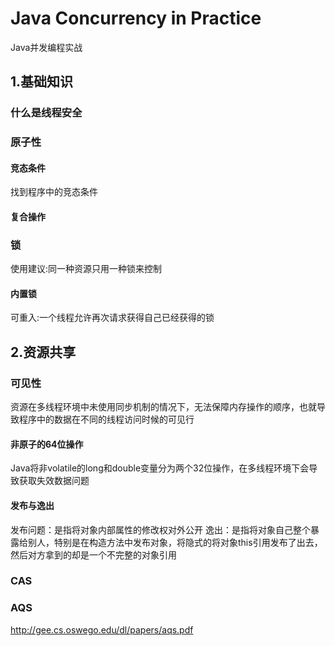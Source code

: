 Java Concurrency in Practice
===============================

Java并发编程实战

## 1.基础知识
### 什么是线程安全
### 原子性
#### 竞态条件
找到程序中的竞态条件
#### 复合操作
### 锁
使用建议:同一种资源只用一种锁来控制
#### 内置锁
可重入:一个线程允许再次请求获得自己已经获得的锁
## 2.资源共享

### 可见性
资源在多线程环境中未使用同步机制的情况下，无法保障内存操作的顺序，也就导致程序中的数据在不同的线程访问时候的可见行
#### 非原子的64位操作
Java将非volatile的long和double变量分为两个32位操作，在多线程环境下会导致获取失效数据问题

#### 发布与逸出
发布问题：是指将对象内部属性的修改权对外公开
逸出：是指将对象自己整个暴露给别人，特别是在构造方法中发布对象，将隐式的将对象this引用发布了出去，然后对方拿到的却是一个不完整的对象引用

### CAS

### AQS
http://gee.cs.oswego.edu/dl/papers/aqs.pdf
